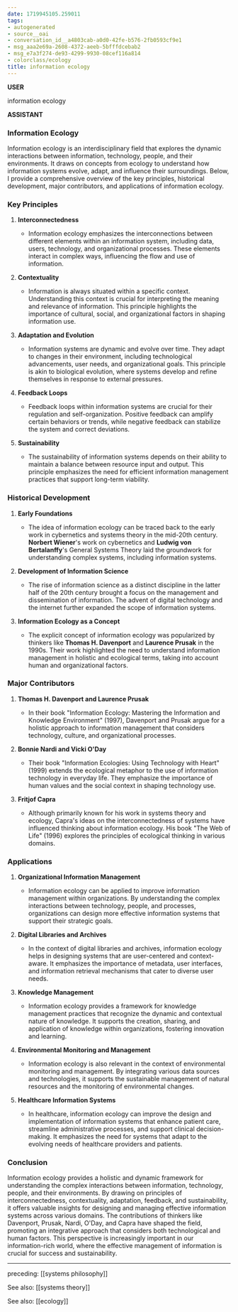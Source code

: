 ```yaml
---
date: 1719945105.259011
tags:
- autogenerated
- source__oai
- conversation_id__a4803cab-a0d0-42fe-b576-2fb0593cf9e1
- msg_aaa2e69a-2608-4372-aeeb-5bfffdcebab2
- msg_e7a3f274-de93-4299-9930-08cef116a814
- colorclass/ecology
title: information ecology
---
```


**USER**

information ecology


**ASSISTANT**

### Information Ecology

Information ecology is an interdisciplinary field that explores the dynamic interactions between information, technology, people, and their environments. It draws on concepts from ecology to understand how information systems evolve, adapt, and influence their surroundings. Below, I provide a comprehensive overview of the key principles, historical development, major contributors, and applications of information ecology.

### Key Principles

1. **Interconnectedness**
   - Information ecology emphasizes the interconnections between different elements within an information system, including data, users, technology, and organizational processes. These elements interact in complex ways, influencing the flow and use of information.

2. **Contextuality**
   - Information is always situated within a specific context. Understanding this context is crucial for interpreting the meaning and relevance of information. This principle highlights the importance of cultural, social, and organizational factors in shaping information use.

3. **Adaptation and Evolution**
   - Information systems are dynamic and evolve over time. They adapt to changes in their environment, including technological advancements, user needs, and organizational goals. This principle is akin to biological evolution, where systems develop and refine themselves in response to external pressures.

4. **Feedback Loops**
   - Feedback loops within information systems are crucial for their regulation and self-organization. Positive feedback can amplify certain behaviors or trends, while negative feedback can stabilize the system and correct deviations.

5. **Sustainability**
   - The sustainability of information systems depends on their ability to maintain a balance between resource input and output. This principle emphasizes the need for efficient information management practices that support long-term viability.

### Historical Development

1. **Early Foundations**
   - The idea of information ecology can be traced back to the early work in cybernetics and systems theory in the mid-20th century. **Norbert Wiener**'s work on cybernetics and **Ludwig von Bertalanffy**'s General Systems Theory laid the groundwork for understanding complex systems, including information systems.

2. **Development of Information Science**
   - The rise of information science as a distinct discipline in the latter half of the 20th century brought a focus on the management and dissemination of information. The advent of digital technology and the internet further expanded the scope of information systems.

3. **Information Ecology as a Concept**
   - The explicit concept of information ecology was popularized by thinkers like **Thomas H. Davenport** and **Laurence Prusak** in the 1990s. Their work highlighted the need to understand information management in holistic and ecological terms, taking into account human and organizational factors.

### Major Contributors

1. **Thomas H. Davenport and Laurence Prusak**
   - In their book "Information Ecology: Mastering the Information and Knowledge Environment" (1997), Davenport and Prusak argue for a holistic approach to information management that considers technology, culture, and organizational processes.

2. **Bonnie Nardi and Vicki O'Day**
   - Their book "Information Ecologies: Using Technology with Heart" (1999) extends the ecological metaphor to the use of information technology in everyday life. They emphasize the importance of human values and the social context in shaping technology use.

3. **Fritjof Capra**
   - Although primarily known for his work in systems theory and ecology, Capra's ideas on the interconnectedness of systems have influenced thinking about information ecology. His book "The Web of Life" (1996) explores the principles of ecological thinking in various domains.

### Applications

1. **Organizational Information Management**
   - Information ecology can be applied to improve information management within organizations. By understanding the complex interactions between technology, people, and processes, organizations can design more effective information systems that support their strategic goals.

2. **Digital Libraries and Archives**
   - In the context of digital libraries and archives, information ecology helps in designing systems that are user-centered and context-aware. It emphasizes the importance of metadata, user interfaces, and information retrieval mechanisms that cater to diverse user needs.

3. **Knowledge Management**
   - Information ecology provides a framework for knowledge management practices that recognize the dynamic and contextual nature of knowledge. It supports the creation, sharing, and application of knowledge within organizations, fostering innovation and learning.

4. **Environmental Monitoring and Management**
   - Information ecology is also relevant in the context of environmental monitoring and management. By integrating various data sources and technologies, it supports the sustainable management of natural resources and the monitoring of environmental changes.

5. **Healthcare Information Systems**
   - In healthcare, information ecology can improve the design and implementation of information systems that enhance patient care, streamline administrative processes, and support clinical decision-making. It emphasizes the need for systems that adapt to the evolving needs of healthcare providers and patients.

### Conclusion

Information ecology provides a holistic and dynamic framework for understanding the complex interactions between information, technology, people, and their environments. By drawing on principles of interconnectedness, contextuality, adaptation, feedback, and sustainability, it offers valuable insights for designing and managing effective information systems across various domains. The contributions of thinkers like Davenport, Prusak, Nardi, O'Day, and Capra have shaped the field, promoting an integrative approach that considers both technological and human factors. This perspective is increasingly important in our information-rich world, where the effective management of information is crucial for success and sustainability.


---

preceding: [[systems philosophy]]

See also: [[systems theory]]


See also: [[ecology]]